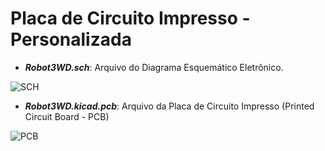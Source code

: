 # Placa de Circuito Impresso - Personalizada

- ***Robot3WD.sch***: Arquivo do Diagrama Esquemático Eletrônico.

![SCH](https://github.com/KaykeAmorim/Rob-Holonomico3WD/tree/main/Images/Esquemático.png)

- ***Robot3WD.kicad.pcb***: Arquivo da Placa de Circuito Impresso (Printed Circuit Board - PCB)

![PCB](https://github.com/KaykeAmorim/Rob-Holonomico3WD/tree/main/Images/PCB.png)
